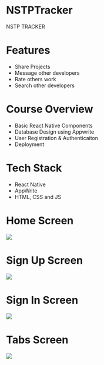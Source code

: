 # NSTPTracker
NSTP TRACKER

# Features
* Share Projects
* Message other developers
* Rate others work
* Search other developers

# Course Overview
* Basic React Native Components
* Database Design using Appwrite
* User Registration & Authenticaiton
* Deployment

# Tech Stack
* React Native
* AppWrite
* HTML, CSS and JS

# Home Screen
<img src="assets/images/screenshot/onboarding.png">  

# Sign Up Screen
<img src="assets/images/screenshot/signup.png">  

# Sign In Screen
<img src="assets/images/screenshot/login.png">  

# Tabs Screen
<img src="assets/images/screenshot/tabs.png">  